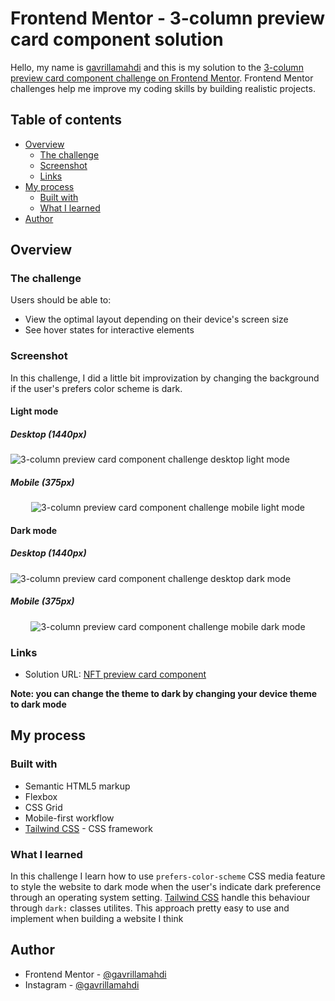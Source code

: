 # Frontend Mentor - 3-column preview card component solution

Hello, my name is [gavrillamahdi](https://github.com/gavrillamahdi) and this is my solution to the [3-column preview card component challenge on Frontend Mentor](https://www.frontendmentor.io/challenges/3column-preview-card-component-pH92eAR2-). Frontend Mentor challenges help me improve my coding skills by building realistic projects.

## Table of contents

- [Overview](#overview)
  - [The challenge](#the-challenge)
  - [Screenshot](#screenshot)
  - [Links](#links)
- [My process](#my-process)
  - [Built with](#built-with)
  - [What I learned](#what-i-learned)
- [Author](#author)

## Overview

### The challenge

Users should be able to:

- View the optimal layout depending on their device's screen size
- See hover states for interactive elements

### Screenshot

In this challenge, I did a little bit improvization by changing the background if the user's prefers color scheme is dark.

#### Light mode

##### Desktop (1440px)

![3-column preview card component challenge desktop light mode](./screenshots/desktop-light.png)

##### Mobile (375px)

<p align="center">
  <img src="./screenshots/mobile-light.png" alt="3-column preview card component challenge mobile light mode"/>
</p>

#### Dark mode

##### Desktop (1440px)

![3-column preview card component challenge desktop dark mode](./screenshots/desktop-dark.png)

##### Mobile (375px)

<p align="center">
  <img src="./screenshots/mobile-dark.png" alt="3-column preview card component challenge mobile dark mode"/>
</p>

### Links

- Solution URL: [NFT preview card component](https://gavrillamahdi.github.io/3-column-preview-card-component-main/)

**Note: you can change the theme to dark by changing your device theme to dark mode**

## My process

### Built with

- Semantic HTML5 markup
- Flexbox
- CSS Grid
- Mobile-first workflow
- [Tailwind CSS](https://tailwindcss.com/) - CSS framework

### What I learned

In this challenge I learn how to use `prefers-color-scheme` CSS media feature to style the website to dark mode when the user's indicate dark preference through an operating system setting. [Tailwind CSS](https://tailwindcss.com/) handle this behaviour through `dark:` classes utilites. This approach pretty easy to use and implement when building a website I think

## Author

- Frontend Mentor - [@gavrillamahdi](https://www.frontendmentor.io/profile/gavrillamahdi)
- Instagram - [@gavrillamahdi](https://www.instagram.com/gavrillamahdi/)
